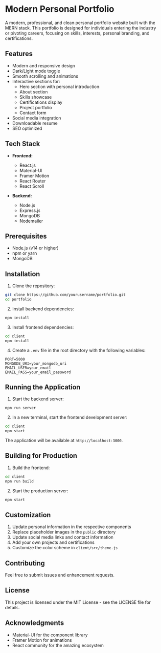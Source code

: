 # Modern Personal Portfolio

A modern, professional, and clean personal portfolio website built with the MERN stack. This portfolio is designed for individuals entering the industry or pivoting careers, focusing on skills, interests, personal branding, and certifications.

## Features

- Modern and responsive design
- Dark/Light mode toggle
- Smooth scrolling and animations
- Interactive sections for:
  - Hero section with personal introduction
  - About section
  - Skills showcase
  - Certifications display
  - Project portfolio
  - Contact form
- Social media integration
- Downloadable resume
- SEO optimized

## Tech Stack

- **Frontend:**
  - React.js
  - Material-UI
  - Framer Motion
  - React Router
  - React Scroll

- **Backend:**
  - Node.js
  - Express.js
  - MongoDB
  - Nodemailer

## Prerequisites

- Node.js (v14 or higher)
- npm or yarn
- MongoDB

## Installation

1. Clone the repository:
```bash
git clone https://github.com/yourusername/portfolio.git
cd portfolio
```

2. Install backend dependencies:
```bash
npm install
```

3. Install frontend dependencies:
```bash
cd client
npm install
```

4. Create a `.env` file in the root directory with the following variables:
```
PORT=5000
MONGODB_URI=your_mongodb_uri
EMAIL_USER=your_email
EMAIL_PASS=your_email_password
```

## Running the Application

1. Start the backend server:
```bash
npm run server
```

2. In a new terminal, start the frontend development server:
```bash
cd client
npm start
```

The application will be available at `http://localhost:3000`.

## Building for Production

1. Build the frontend:
```bash
cd client
npm run build
```

2. Start the production server:
```bash
npm start
```

## Customization

1. Update personal information in the respective components
2. Replace placeholder images in the `public` directory
3. Update social media links and contact information
4. Add your own projects and certifications
5. Customize the color scheme in `client/src/theme.js`

## Contributing

Feel free to submit issues and enhancement requests.

## License

This project is licensed under the MIT License - see the LICENSE file for details.

## Acknowledgments

- Material-UI for the component library
- Framer Motion for animations
- React community for the amazing ecosystem 